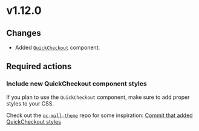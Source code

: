 # v1.12.0

## Changes

* Added [`QuickCheckout`](../components/quick-checkout.md) component.

## Required actions

### Include new QuickCheckout component styles

If you plan to use the `QuickCheckout` component, make sure to add proper styles to your
CSS.

Check out the [`oc-mall-theme`](https://github.com/OFFLINE-GmbH/oc-mall-theme) repo for some inspiration:
[Commit that added QuickCheckout styles](https://github.com/OFFLINE-GmbH/oc-mall-theme/commit/4e51c1be10bfdea2c978817b0d10a4a3d1624ab7) 